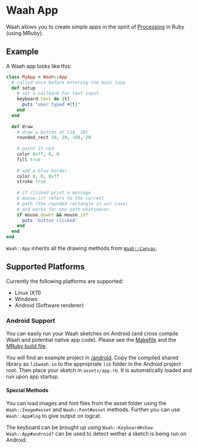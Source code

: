 # Waah App

Waah allows you to create simple apps in the spirit of [Processing](https://processing.org/) in Ruby (using MRuby).

## Example

A Waah app looks like this:

```ruby
class MyApp < Waah::App
  # called once before entering the main loop
  def setup
    # set a callback for text input  
    keyboard.text do |t|
      puts "user typed #{t}"
    end
  end
  
  def draw
    # draw a button at (10, 10)
    rounded_rect 10, 10, 100, 20
    
    # paint it red
    color 0xff, 0, 0
    fill true
    
    # add a blue border
    color 0, 0, 0xff
    stroke true
    
    # if clicked print a message
    # mouse.in? refers to the current
    # path (the rounded rectangle in our case)
    # and works for any path whatsoever.
    if mouse.down? && mouse.in?
      puts 'button clicked'
    end
  end
end
```
`Waah::App` inherits all the drawing methods from [`Waah::Canvas`](https://github.com/furunkel/waah-canvas).

## Supported Platforms

Currently the following platforms are supported:

* Linux (X11)
* Windows
* Android (Software renderer)

### Android Support

You can easily run your Waah sketches on Android (and cross compile Waah and potential native app code). Please see the [Makefile](/Makefile) and the [MRuby build file](/run_test.rb).

You will find an example project in [/android](/android). Copy the compiled shared library as `libwaah.so` to the appropriate `lib` folder in the Android project root. Then place your sketch in `assets/app.rb`. It is automatically loaded and run upon app startup.

#### Special Methods
You can load images and font files from the asset folder using the `Waah::Image#asset` and `Waah::Font#asset` methods.
Further you can use `Waah::App#log` to give output on logcat.

The keyboard can be brought up using `Waah::Keyboard#show`.
`Waah::App#android?` can be used to detect wether a sketch is being run on Android.


